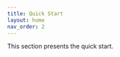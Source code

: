 ```yaml
---
title: Quick Start
layout: home
nav_order: 2
---
```


<p align = "justify">
  This section presents the quick start.
</p>